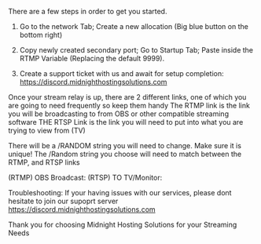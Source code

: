 There are a few steps in order to get you started.

1. Go to the network Tab; Create a new allocation (Big blue button on the bottom right)
2. Copy newly created secondary port; Go to Startup Tab; Paste inside the RTMP Variable (Replacing the default 9999).
 
3. Create a support ticket with us and await for setup completion: https://discord.midnighthostingsolutions.com

Once your stream relay is up, there are 2 different links, one of which you are going to need frequently so keep them handy
The RTMP link is the link you will be broadcasting to from OBS or other compatible streaming software
THE RTSP Link is the link you will need to put into what you are trying to view from (TV)

There will be a /RANDOM string you will need to change. Make sure it is unique!
The /Random string you choose will need to match between the RTMP, and RTSP links

(RTMP) OBS Broadcast:
(RTSP) TO TV/Monitor: 

Troubleshooting: If your having issues with our services, please dont hesitate to join our supoprt server
https://discord.midnighthostingsolutions.com

Thank you for choosing Midnight Hosting Solutions for your Streaming Needs
